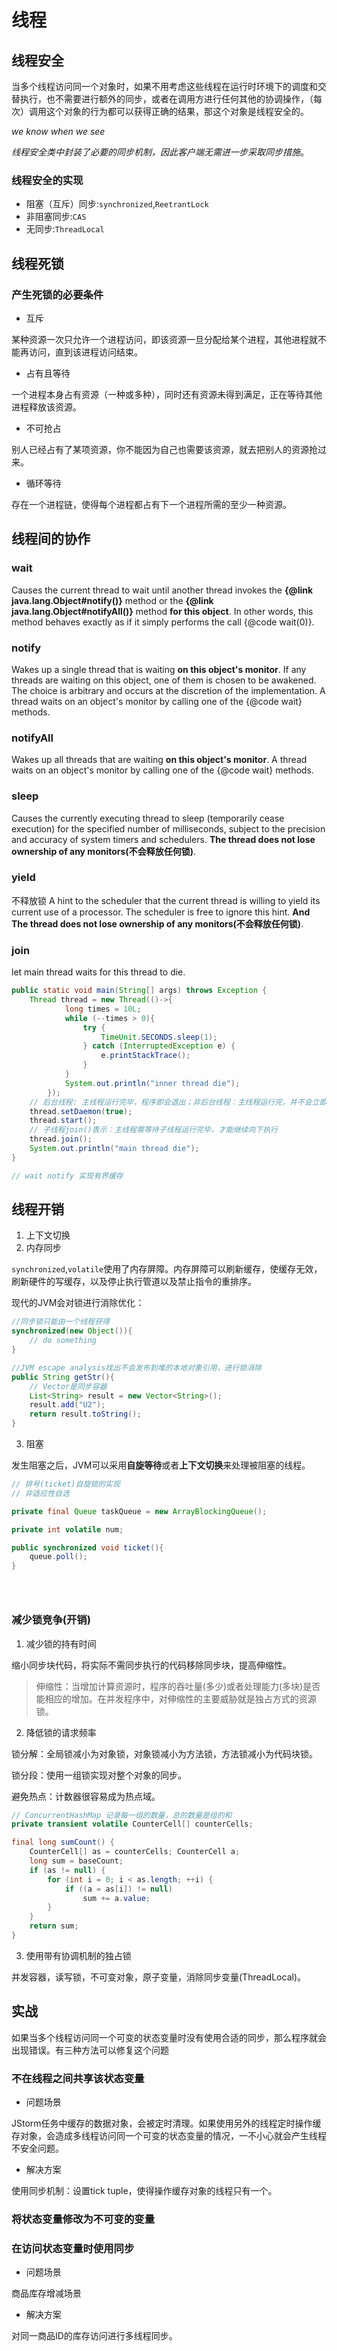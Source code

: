 # 线程

## 线程安全
当多个线程访问同一个对象时，如果不用考虑这些线程在运行时环境下的调度和交替执行，也不需要进行额外的同步，或者在调用方进行任何其他的协调操作，（每次）调用这个对象的行为都可以获得正确的结果，那这个对象是线程安全的。

*we know when we see*

*线程安全类中封装了必要的同步机制，因此客户端无需进一步采取同步措施*。

### 线程安全的实现
- 阻塞（互斥）同步:`synchronized`,`ReetrantLock` 
- 非阻塞同步:`CAS`
- 无同步:`ThreadLocal`

## 线程死锁
### 产生死锁的必要条件

- 互斥

某种资源一次只允许一个进程访问，即该资源一旦分配给某个进程，其他进程就不能再访问，直到该进程访问结束。
- 占有且等待

一个进程本身占有资源（一种或多种），同时还有资源未得到满足，正在等待其他进程释放该资源。
- 不可抢占

别人已经占有了某项资源，你不能因为自己也需要该资源，就去把别人的资源抢过来。

- 循环等待

存在一个进程链，使得每个进程都占有下一个进程所需的至少一种资源。

## 线程间的协作

### wait
Causes the current thread to wait until another thread invokes the **{@link java.lang.Object#notify()}** method or the **{@link java.lang.Object#notifyAll()}** method **for this object**. In other words, this method behaves exactly as if it simply performs the call {@code wait(0)}.

### notify
Wakes up a single thread that is waiting **on this object's monitor**. If any threads are waiting on this object, one of them is chosen to be awakened. The choice is arbitrary and occurs at the discretion of the implementation. A thread waits on an object's monitor by calling one of the {@code wait} methods.

### notifyAll
Wakes up all threads that are waiting **on this object's monitor**. A thread waits on an object's monitor by calling one of the {@code wait} methods.

### sleep

Causes the currently executing thread to sleep (temporarily cease execution) for the specified number of milliseconds, subject to the precision and accuracy of system timers and schedulers. **The thread does not lose ownership of any monitors(不会释放任何锁)**.

### yield
不释放锁
A hint to the scheduler that the current thread is willing to yield its current use of a processor. The scheduler is free to ignore this hint. **And The thread does not lose ownership of any monitors(不会释放任何锁)**.

### join
let main thread waits for this thread to die.

```Java
public static void main(String[] args) throws Exception {
    Thread thread = new Thread(()->{
            long times = 10L;
            while (--times > 0){
                try {
                    TimeUnit.SECONDS.sleep(1);
                } catch (InterruptedException e) {
                    e.printStackTrace();
                }
            }
            System.out.println("inner thread die");
        });
    // 后台线程: 主线程运行完毕，程序即会退出；非后台线程：主线程运行完，并不会立即退出，而会等待非daemon线程运行完毕后程序退出 
    thread.setDaemon(true);
    thread.start();
    // 子线程join()表示：主线程需等待子线程运行完毕，才能继续向下执行
    thread.join();
    System.out.println("main thread die");    
}
```

```Java
// wait notify 实现有界缓存

```

## 线程开销

1. 上下文切换
2. 内存同步

`synchronized`,`volatile`使用了内存屏障。内存屏障可以刷新缓存，使缓存无效，刷新硬件的写缓存，以及停止执行管道以及禁止指令的重排序。

现代的JVM会对锁进行消除优化：

```Java
//同步锁只能由一个线程获得
synchronized(new Object()){
    // do something
}
```
```Java
//JVM escape analysis找出不会发布到堆的本地对象引用，进行锁消除
public String getStr(){
    // Vector是同步容器
    List<String> result = new Vector<String>();
    result.add("U2");
    return result.toString();
}
```
3. 阻塞

发生阻塞之后，JVM可以采用**自旋等待**或者**上下文切换**来处理被阻塞的线程。
```Java
// 排号(ticket)自旋锁的实现
// 非适应性自选

private final Queue taskQueue = new ArrayBlockingQueue();

private int volatile num;

public synchronized void ticket(){
    queue.poll();
}





```

### 减少锁竞争(开销)
1. 减少锁的持有时间

缩小同步块代码，将实际不需同步执行的代码移除同步块，提高伸缩性。

> 伸缩性：当增加计算资源时，程序的吞吐量(多少)或者处理能力(多块)是否能相应的增加。在并发程序中，对伸缩性的主要威胁就是独占方式的资源锁。

2. 降低锁的请求频率

锁分解：全局锁减小为对象锁，对象锁减小为方法锁，方法锁减小为代码块锁。

锁分段：使用一组锁实现对整个对象的同步。

避免热点：计数器很容易成为热点域。
```Java
// ConcurrentHashMap 记录每一组的数量，总的数量是组的和
private transient volatile CounterCell[] counterCells;

final long sumCount() {
    CounterCell[] as = counterCells; CounterCell a;
    long sum = baseCount;
    if (as != null) {
        for (int i = 0; i < as.length; ++i) {
            if ((a = as[i]) != null)
                sum += a.value;
        }
    }
    return sum;
}
```

3. 使用带有协调机制的独占锁

并发容器，读写锁，不可变对象，原子变量，消除同步变量(ThreadLocal)。


## 实战
如果当多个线程访问同一个可变的状态变量时没有使用合适的同步，那么程序就会出现错误。有三种方法可以修复这个问题
### 不在线程之间共享该状态变量
- 问题场景

JStorm任务中缓存的数据对象，会被定时清理。如果使用另外的线程定时操作缓存对象，会造成多线程访问同一个可变的状态变量的情况，一不小心就会产生线程不安全问题。
- 解决方案

使用同步机制：设置tick tuple，使得操作缓存对象的线程只有一个。

### 将状态变量修改为不可变的变量


### 在访问状态变量时使用同步
- 问题场景

商品库存增减场景
- 解决方案

对同一商品ID的库存访问进行多线程同步。